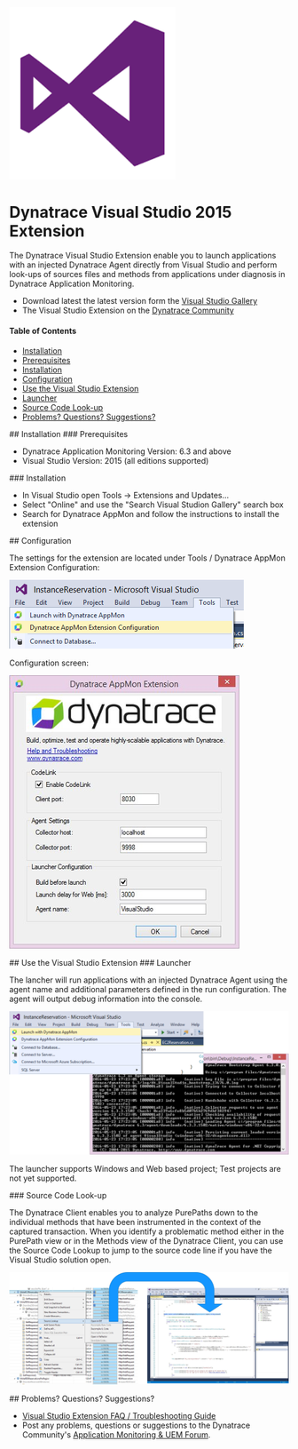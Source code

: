 <img src="/img/logo/visual-studio.png" width="300" />

# Dynatrace Visual Studio 2015 Extension

The Dynatrace Visual Studio Extension enable you to launch applications with an injected Dynatrace Agent directly from Visual Studio
and perform look-ups of sources files and methods from applications under diagnosis in Dynatrace Application Monitoring.

* Download latest the latest version form the [Visual Studio Gallery](https://visualstudiogallery.msdn.microsoft.com/c13bca24-29d2-42a4-a91c-bdbc9cae7b09)
* The Visual Studio Extension on the [Dynatrace Community](https://community.dynatrace.com/community/display/DL/Visual+Studio+2015+Extension)

#### Table of Contents

* [Installation](#installation)  
 * [Prerequisites](#prerequisites)  
 * [Installation](#installation)
* [Configuration](#configuration)
* [Use the Visual Studio Extension](#use)
 * [Launcher](#launcher)
 * [Source Code Look-up](#source_code)
*  [Problems? Questions? Suggestions?](#feedback)


<a name="installation"/>
## Installation

<a name="prerequisites"/>
### Prerequisites

* Dynatrace Application Monitoring Version: 6.3 and above
* Visual Studio Version: 2015 (all editions supported)

<a name="installation"/>
### Installation

* In Visual Studio open Tools -> Extensions and Updates...
* Select "Online" and use the "Search Visual Studion Gallery" search box
* Search for Dynatrace AppMon and follow the instructions to install the extension

<a name="configuration"/>
## Configuration

The settings for the extension are located under Tools / Dynatrace AppMon Extension Configuration:

![configuration](/img/conf/configuration_1.png) 

Configuration screen:

![configuration](/img/conf/configuration_2.jpg) 

<a name="use"/>
## Use the Visual Studio Extension

<a name="launcher"/>
### Launcher

The lancher will run applications with an injected Dynatrace Agent using the agent name and additional parameters defined in the run configuration. The agent will output debug information into the console.

![edit run configurations](/img/use/launcher.png) 


The launcher supports Windows and Web based project; Test projects are not yet supported.


<a name="source_code"/>
### Source Code Look-up

The Dynatrace Client enables you to analyze PurePaths down to the individual methods that have been instrumented in the context of the captured transaction. When you identify a problematic method either in the PurePath view or in the Methods view of the Dynatrace Client, you can use the Source Code Lookup to jump to the source code line if you have the Visual Studio solution open.

![edit run configurations](/img/use/source_code_lookup.png) 

<a name="feedback"/>
## Problems? Questions? Suggestions?

* [Visual Studio Extension FAQ / Troubleshooting Guide](FAQ.md)
* Post any problems, questions or suggestions to the Dynatrace Community's [Application Monitoring & UEM Forum](https://answers.dynatrace.com/spaces/146/index.html).
